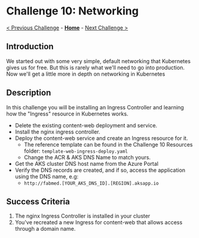 # Challenge 10: Networking

[< Previous Challenge](./09-helm.md) - **[Home](../README.md)** - [Next Challenge >](./11-opsmonitoring.md)

## Introduction

We started out with some very simple, default networking that Kubernetes gives us for free. But this is rarely what we'll need to go into production. Now we'll get a little more in depth on networking in Kubernetes

## Description

In this challenge you will be installing an Ingress Controller and learning how the "Ingress" resource in Kubernetes works. 

- Delete the existing content-web deployment and service.
- Install the nginx ingress controller.
- Deploy the content-web service and create an Ingress resource for it. 
	- The reference template can be found in the Challenge 10 Resources folder: `template-web-ingress-deploy.yaml`
	- Change the ACR & AKS DNS Name to match yours.
- Get the AKS cluster DNS host name from the Azure Portal
- Verify the DNS records are created, and if so, access the application using the DNS name, e.g: 
    - `http://fabmed.[YOUR_AKS_DNS_ID].[REGION].aksapp.io`

## Success Criteria

1. The nginx Ingress Controller is installed in your cluster
1. You've recreated a new Ingress for content-web that allows access through a domain name.